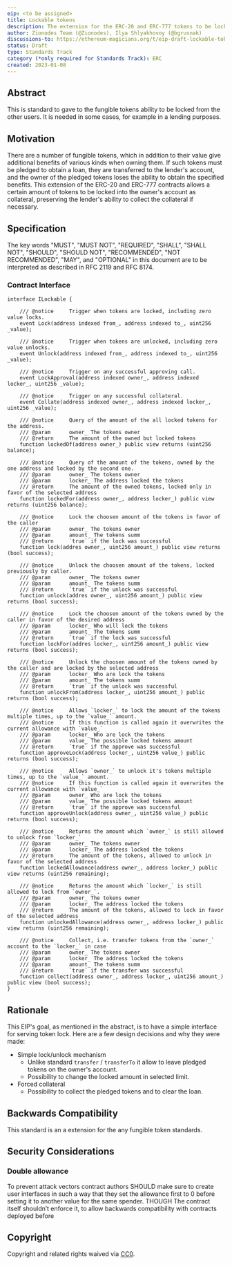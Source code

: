 ```yaml
---
eip: <to be assigned>
title: Lockable tokens
description: The extension for the ERC-20 and ERC-777 tokens to be locked for the lending purposes
author: Zionodes Team (@Zionodes), Ilya Shlyakhovoy (@bgrusnak)
discussions-to: https://ethereum-magicians.org/t/eip-draft-lockable-tokens/12488
status: Draft
type: Standards Track
category (*only required for Standards Track): ERC
created: 2023-01-08
---
```


## Abstract

This is standard to gave to the fungible tokens ability to be locked from the other users. It is needed in some cases, for example in a lending purposes.

## Motivation

There are a number of fungible tokens, which in addition to their value give additional benefits of various kinds when owning them. If such tokens must be pledged to obtain a loan, they are transferred to the lender's account, and the owner of the pledged tokens loses the ability to obtain the specified benefits. This extension of the ERC-20 and ERC-777 contracts allows a certain amount of tokens to be locked into the owner's account as collateral, preserving the lender's ability to collect the collateral if necessary.

## Specification

The key words "MUST", "MUST NOT", "REQUIRED", "SHALL", "SHALL NOT", "SHOULD", "SHOULD NOT", "RECOMMENDED", "NOT RECOMMENDED", "MAY", and "OPTIONAL" in this document are to be interpreted as described in RFC 2119 and RFC 8174.

### Contract Interface

```solidity
interface ILockable {

    /// @notice     Trigger when tokens are locked, including zero value locks.
    event Lock(address indexed from_, address indexed to_, uint256 _value);

    /// @notice     Trigger when tokens are unlocked, including zero value unlocks.
    event Unlock(address indexed from_, address indexed to_, uint256 _value);

    /// @notice     Trigger on any successful approving call.
    event LockApproval(address indexed owner_, address indexed locker_, uint256 _value);

    /// @notice     Trigger on any successful collateral.
    event Collate(address indexed owner_, address indexed locker_, uint256 _value);

    /// @notice     Query of the amount of the all locked tokens for the address.
    /// @param      owner_ The tokens owner
    /// @return     The amount of the owned but locked tokens
    function lockedOf(address owner_) public view returns (uint256 balance);

    /// @notice     Query of the amount of the tokens, owned by the one address and locked by the second one.
    /// @param      owner_ The tokens owner
    /// @param      locker_ The address locked the tokens
    /// @return     The amount of the owned tokens, locked only in favor of the selected address
    function lockedFor(address owner_, address locker_) public view returns (uint256 balance);

    /// @notice     Lock the choosen amount of the tokens in favor of the caller
    /// @param      owner_ The tokens owner
    /// @param      amount_ The tokens summ
    /// @return     `true` if the lock was successful
    function lock(addres owner_, uint256 amount_) public view returns (bool success);

    /// @notice     Unlock the choosen amount of the tokens, locked previously by caller.
    /// @param      owner_ The tokens owner
    /// @param      amount_ The tokens summ
    /// @return     `true` if the unlock was successful
    function unlock(addres owner_, uint256 amount_) public view returns (bool success);

    /// @notice     Lock the choosen amount of the tokens owned by the caller in favor of the desired address
    /// @param      locker_ Who will lock the tokens
    /// @param      amount_ The tokens summ
    /// @return     `true` if the lock was successful
    function lockFor(addres locker_, uint256 amount_) public view returns (bool success);

    /// @notice     Unlock the choosen amount of the tokens owned by the caller and are locked by the selected address
    /// @param      locker_ Who are lock the tokens
    /// @param      amount_ The tokens summ
    /// @return     `true` if the unlock was successful
    function unlockFrom(address locker_, uint256 amount_) public returns (bool success);

    /// @notice     Allows `locker_` to lock the amount of the tokens multiple times, up to the `value_` amount. 
    /// @notice     If this function is called again it overwrites the current allowance with `value_`
    /// @param      locker_ Who are lock the tokens
    /// @param      value_ The possible locked tokens amount
    /// @return     `true` if the approve was successful
    function approveLock(address locker_, uint256 value_) public returns (bool success);

    /// @notice     Allows `owner_` to unlock it's tokens multiple times, up to the `value_` amount.
    /// @notice     If this function is called again it overwrites the current allowance with `value_`
    /// @param      owner_ Who are lock the tokens
    /// @param      value_ The possible locked tokens amount
    /// @return     `true` if the approve was successful
    function approveUnlock(address owner_, uint256 value_) public returns (bool success);

    /// @notice     Returns the amount which `owner_` is still allowed to unlock from `locker_`
    /// @param      owner_ The tokens owner
    /// @param      locker_ The address locked the tokens
    /// @return     The amount of the tokens, allowed to unlock in favor of the selected address
    function lockedAllowance(address owner_, address locker_) public view returns (uint256 remaining);

    /// @notice     Returns the amount which `locker_` is still allowed to lock from `owner_`.
    /// @param      owner_ The tokens owner
    /// @param      locker_ The address locked the tokens
    /// @return     The amount of the tokens, allowed to lock in favor of the selected address
    function unlockedAllowance(address owner_, address locker_) public view returns (uint256 remaining);

    /// @notice     Collect, i.e. transfer tokens from the `owner_` account to the `locker_` in case
    /// @param      owner_ The tokens owner
    /// @param      locker_ The address locked the tokens
    /// @param      amount_ The tokens summ
    /// @return     `true` if the transfer was successful
    function collect(address owner_, address locker_, uint256 amount_) public view (bool success);
}
```

## Rationale

This EIP's goal, as mentioned in the abstract, is to have a simple interface for serving token lock. Here are a few design decisions and why they were made:

- Simple lock/unlock mechanism
  - Unlike standard `transfer` / `transferTo` it allow to leave pledged tokens on the owner's account.
  - Possibility to change the locked amount in selected limit.
- Forced collateral
  - Possibility to collect the pledged tokens and to clear the loan.

## Backwards Compatibility

This standard is an a extension for the any fungible token standards.

## Security Considerations

### Double allowance

To prevent attack vectors contract authors SHOULD make sure to create user interfaces in such a way that they set the allowance first to 0 before setting it to another value for the same spender. THOUGH The contract itself shouldn’t enforce it, to allow backwards compatibility with contracts deployed before

## Copyright

Copyright and related rights waived via [CC0](../LICENSE.md).
